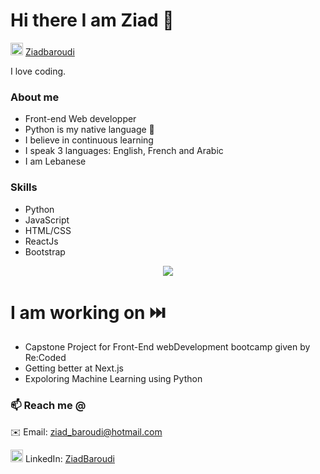 # Hi there I am Ziad 👋

<img src="https://cdn0.iconfinder.com/data/icons/flat-social-media-icons-set-round-style-1/550/linkedin-512.png" alt="LinkedIn" width="20" height="20"> [Ziadbaroudi](https://linkedin.com/in/ziadbaroudi)



<p>I love coding.</p>
 
 ### About me 
  - Front-end Web developper 
  - Python is my native language 🐍
  - I believe in continuous learning
  - I speak 3 languages: English, French and Arabic
  - I am Lebanese

### Skills

- Python
- JavaScript
- HTML/CSS
- ReactJs
- Bootstrap
<div align="center" >
<a href="https://lh3.googleusercontent.com/y8CgaIOnkoi7bEmpnYlsZvdlZwdztpdObtKuHA60iRZtDTR4boitmP2iVlYdyj9IXgmd3JgM7K-ecO6V1vTOQDMsrBL_HPZH7KPKI9PbN8VNq3eM_dA0Tlv_ISrkVZYyXadKWJT8MQ=w2400?source=screenshot.guru"> <img src="https://lh3.googleusercontent.com/y8CgaIOnkoi7bEmpnYlsZvdlZwdztpdObtKuHA60iRZtDTR4boitmP2iVlYdyj9IXgmd3JgM7K-ecO6V1vTOQDMsrBL_HPZH7KPKI9PbN8VNq3eM_dA0Tlv_ISrkVZYyXadKWJT8MQ=w351-h315-p-k" /> </a></div>

# I am working on ⏭️
- Capstone Project for Front-End webDevelopment bootcamp given by Re:Coded
- Getting better at Next.js
- Expoloring Machine Learning using Python

### 📫 Reach me @ 
✉️ Email: ziad_baroudi@hotmail.com  

<img src="https://cdn0.iconfinder.com/data/icons/flat-social-media-icons-set-round-style-1/550/linkedin-512.png" alt="LinkedIn" width="20" height="20"> LinkedIn: [ZiadBaroudi](https://linkedin.com/in/ziadbaroudi) 

